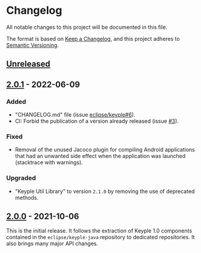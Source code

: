 # Changelog
All notable changes to this project will be documented in this file.

The format is based on [Keep a Changelog](https://keepachangelog.com/en/1.0.0/),
and this project adheres to [Semantic Versioning](https://semver.org/spec/v2.0.0.html).

## [Unreleased]

## [2.0.1] - 2022-06-09
### Added
- "CHANGELOG.md" file (issue [eclipse/keyple#6]).
- CI: Forbid the publication of a version already released (issue [#3]).
### Fixed
- Removal of the unused Jacoco plugin for compiling Android applications that had an unwanted side effect when the application was launched (stacktrace with warnings).
### Upgraded
- "Keyple Util Library" to version `2.1.0` by removing the use of deprecated methods.

## [2.0.0] - 2021-10-06
This is the initial release.
It follows the extraction of Keyple 1.0 components contained in the `eclipse/keyple-java` repository to dedicated repositories.
It also brings many major API changes.

[unreleased]: https://github.com/eclipse/keyple-plugin-android-omapi-java-lib/compare/2.0.1...HEAD
[2.0.1]: https://github.com/eclipse/keyple-plugin-android-omapi-java-lib/compare/2.0.0...2.0.1
[2.0.0]: https://github.com/eclipse/keyple-plugin-android-omapi-java-lib/releases/tag/2.0.0

[#3]: https://github.com/eclipse/keyple-plugin-android-omapi-java-lib/issues/3

[eclipse/keyple#6]: https://github.com/eclipse/keyple/issues/6